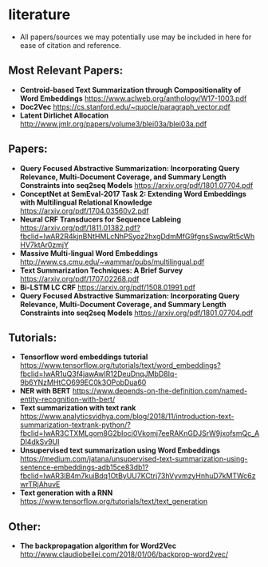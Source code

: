 # literature
- All papers/sources we may potentially use may be included in here for ease of citation and reference. 

## Most Relevant Papers: 

- **Centroid-based Text Summarization through Compositionality of Word Embeddings** https://www.aclweb.org/anthology/W17-1003.pdf
- **Doc2Vec** https://cs.stanford.edu/~quocle/paragraph_vector.pdf
- **Latent Dirlichet Allocation** http://www.jmlr.org/papers/volume3/blei03a/blei03a.pdf

## Papers: 
- **Query Focused Abstractive Summarization: Incorporating Query Relevance, Multi-Document Coverage, and Summary Length Constraints into seq2seq Models** https://arxiv.org/pdf/1801.07704.pdf
- **ConceptNet at SemEval-2017 Task 2: Extending Word Embeddings with Multilingual Relational Knowledge** https://arxiv.org/pdf/1704.03560v2.pdf
- **Neural CRF Transducers for Sequence Lableing** https://arxiv.org/pdf/1811.01382.pdf?fbclid=IwAR2R4kjnBNtHMLcNhPSyoz2hxgDdmMfG9fgnsSwqwRt5cWhHV7ktAr0zmjY
- **Massive Multi-lingual Word Embeddings** http://www.cs.cmu.edu/~wammar/pubs/multilingual.pdf 
- **Text Summarization Techniques: A Brief Survey** https://arxiv.org/pdf/1707.02268.pdf
- **Bi-LSTM LC CRF** https://arxiv.org/pdf/1508.01991.pdf
- **Query Focused Abstractive Summarization: Incorporating Query Relevance, Multi-Document Coverage, and Summary Length Constraints into seq2seq Models** https://arxiv.org/pdf/1801.07704.pdf


## Tutorials: 
- **Tensorflow word embeddings tutorial** https://www.tensorflow.org/tutorials/text/word_embeddings?fbclid=IwAR1uQ3f4jawAwIR12DeuDnqJMbD8Iq-9b6YNzMHtCO699EC0k3OPobDua60
- **NER with BERT** https://www.depends-on-the-definition.com/named-entity-recognition-with-bert/
- **Text summarization with text rank** https://www.analyticsvidhya.com/blog/2018/11/introduction-text-summarization-textrank-python/?fbclid=IwAR3CTXMLgom8G2bIoci0Vkomj7eeRAKnGDJSrW9jxofsmQc_ADl4dkSv9UI
- **Unsupervised text summarization using Word Embeddings** https://medium.com/jatana/unsupervised-text-summarization-using-sentence-embeddings-adb15ce83db1?fbclid=IwAR3lB4m7kuiBdq1OtByUU7KCtrj73hVyvmzyHnhuD7kMTWc6zwrTRjAhuvE
- **Text generation with a RNN** https://www.tensorflow.org/tutorials/text/text_generation

## Other: 
- **The backpropagation algorithm for Word2Vec** http://www.claudiobellei.com/2018/01/06/backprop-word2vec/
